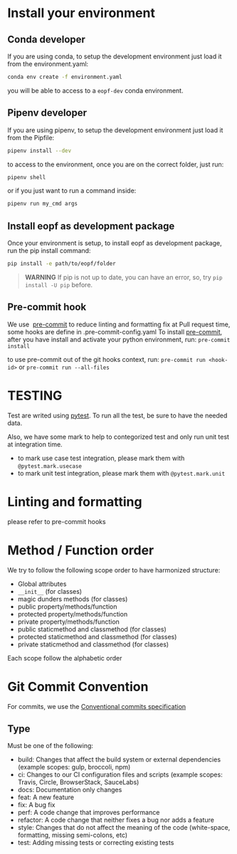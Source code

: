 # Install your environment

## Conda developer

If you are using conda, to setup the development environment just load it from
the environment.yaml:
```bash
conda env create -f environment.yaml
```

you will be able to access to a `eopf-dev` conda environment.


## Pipenv developer

If you are using pipenv, to setup the development environment just load it from
the Pipfile:
```bash
pipenv install --dev
```

to access to the environment, once you are on the correct folder, just run:
```bash
pipenv shell
```

or if you just want to run a command inside:
```bash
pipenv run my_cmd args
```

## Install eopf as development package

Once your environment is setup, to install eopf as development package, run
the pip install command:
```bash
pip install -e path/to/eopf/folder
```

> **WARNING** If pip is not up to date, you can have an error, so, try `pip install -U pip` before.


## Pre-commit hook

We use  [pre-commit](https://pre-commit.com/) to reduce linting and formatting fix at Pull request time, some hooks are define in .pre-commit-config.yaml
To install [pre-commit](https://pre-commit.com/), after you have install and activate your python environment, run:
`pre-commit install`

to use pre-commit out of the git hooks context, run:
`pre-commit run <hook-id>`
or
`pre-commit run --all-files`

# TESTING

Test are writed using [pytest](https://docs.pytest.org/en/7.0.x/).
To run all the test, be sure to have the needed data.

Also, we have some mark to help to contegorized test and only run unit test at integration time.

- to mark use case test integration, please mark them with ```@pytest.mark.usecase```
- to mark unit test integration, please mark them with ```@pytest.mark.unit```

# Linting and formatting

please refer to pre-commit hooks

# Method / Function order

We try to follow the following scope order to have harmonized structure:
- Global attributes
- `__init__` (for classes)
- magic dunders methods (for classes)
- public property/methods/function
- protected property/methods/function
- private property/methods/function
- public staticmethod and classmethod (for classes)
- protected staticmethod and classmethod (for classes)
- private staticmethod and classmethod (for classes)

Each scope follow the alphabetic order

# Git Commit Convention

For commits, we use the [Conventional commits specification](https://www.conventionalcommits.org/en/v1.0.0/)

## Type

Must be one of the following:

- build: Changes that affect the build system or external dependencies (example scopes: gulp, broccoli, npm)
- ci: Changes to our CI configuration files and scripts (example scopes: Travis, Circle, BrowserStack, SauceLabs)
- docs: Documentation only changes
- feat: A new feature
- fix: A bug fix
- perf: A code change that improves performance
- refactor: A code change that neither fixes a bug nor adds a feature
- style: Changes that do not affect the meaning of the code (white-space, formatting, missing semi-colons, etc)
- test: Adding missing tests or correcting existing tests

